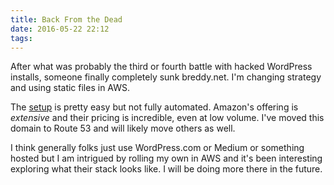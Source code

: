 ```yaml
---
title: Back From the Dead
date: 2016-05-22 22:12
tags:
---
```


After what was probably the third or fourth battle with hacked WordPress installs, someone finally completely sunk breddy.net. I'm changing strategy and using static files in AWS.

The [setup](http://docs.aws.amazon.com/gettingstarted/latest/swh/website-hosting-intro.html) is pretty easy but not fully automated. Amazon's offering is *extensive* and their pricing is incredible, even at low volume. I've moved this domain to Route 53 and will likely move others as well.

I think generally folks just use WordPress.com or Medium or something hosted but I am intrigued by rolling my own in AWS and it's been interesting exploring what their stack looks like. I will be doing more there in the future.
